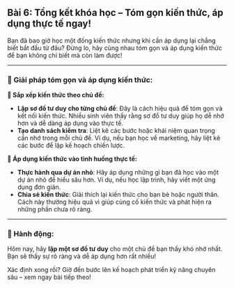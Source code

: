 ## Bài 6: Tổng kết khóa học – Tóm gọn kiến thức, áp dụng thực tế ngay!

Bạn đã bao giờ học một đống kiến thức nhưng khi cần áp dụng lại chẳng biết bắt đầu từ đâu? Đừng lo, hãy cùng nhau tóm gọn và áp dụng kiến thức để bạn không chỉ biết mà còn làm được!

---

### 📌 Giải pháp tóm gọn và áp dụng kiến thức:

**🔹 Sắp xếp kiến thức theo chủ đề:**
- **Lập sơ đồ tư duy cho từng chủ đề**: Đây là cách hiệu quả để tóm gọn và kết nối kiến thức. Nhiều sinh viên thấy rằng sơ đồ tư duy giúp họ dễ nhớ hơn và dễ dàng áp dụng vào thực tế.
- **Tạo danh sách kiểm tra**: Liệt kê các bước hoặc khái niệm quan trọng cần nhớ trong mỗi chủ đề. Ví dụ, nếu bạn học về marketing, hãy liệt kê các bước để lập kế hoạch chiến lược.

**🔹 Áp dụng kiến thức vào tình huống thực tế:**
- **Thực hành qua dự án nhỏ**: Hãy áp dụng những gì bạn đã học vào một dự án nhỏ để hiểu sâu hơn. Ví dụ, nếu học lập trình, hãy viết một ứng dụng đơn giản.
- **Chia sẻ kiến thức**: Giải thích lại kiến thức cho bạn bè hoặc người thân. Cách này thường hiệu quả vì giúp củng cố kiến thức và phát hiện ra những phần chưa rõ ràng.

---

### 🚀 Hành động:

Hôm nay, hãy **lập một sơ đồ tư duy** cho một chủ đề bạn thấy khó nhớ nhất. Bạn sẽ thấy sự rõ ràng và dễ áp dụng hơn rất nhiều!

Xác định xong rồi? Giờ đến bước lên kế hoạch phát triển kỹ năng chuyên sâu – xem ngay bài tiếp theo!